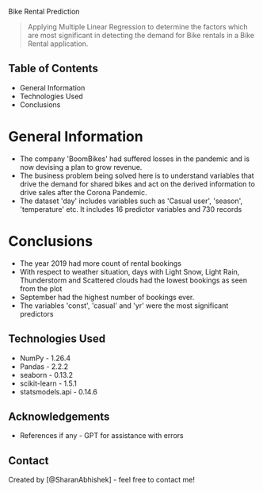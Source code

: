 Bike Rental Prediction
> Applying Multiple Linear Regression to determine the factors which are most significant in detecting the demand for Bike rentals in a Bike Rental application.


## Table of Contents
* General Information
* Technologies Used  
* Conclusions 

# General Information
- The company 'BoomBikes' had suffered losses in the pandemic and is now devising a plan to grow revenue. 
- The business problem being solved here is to understand variables that drive the demand for shared bikes and act      on the derived information to drive sales after the Corona Pandemic.
- The dataset 'day' includes variables such as 'Casual user', 'season', 'temperature' etc. It includes 16 predictor variables and 730 records

# Conclusions
- The year 2019 had more count of rental bookings
- With respect to weather situation, days with Light Snow, Light Rain, Thunderstorm and Scattered clouds had the lowest bookings as seen from the plot
- September had the highest number of bookings ever.
- The variables 'const', 'casual' and 'yr' were the most significant predictors


<!-- You don't have to answer all the questions - just the ones relevant to your project. -->


## Technologies Used
- NumPy - 1.26.4  
- Pandas - 2.2.2
- seaborn - 0.13.2
- scikit-learn - 1.5.1
- statsmodels.api - 0.14.6



## Acknowledgements
- References if any - GPT for assistance with errors



## Contact
Created by [@SharanAbhishek] - feel free to contact me!